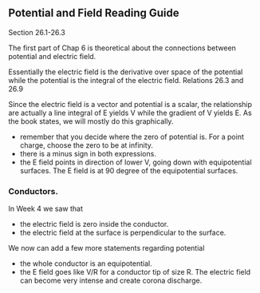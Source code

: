 ## Potential and Field Reading Guide

<stop-note title="Read Knight 4ed" icon="stopnoteicons:book-icon">
<span slot="message">Section 26.1-26.3</span>
</stop-note>

The first part of Chap 6 is theoretical about the connections between potential and electric field. 

Essentially the electric field is the derivative over space of the potential while the potential is the integral of the electric field. Relations 26.3 and 26.9

Since the electric field is a vector and potential is a scalar, the relationship are actually a line integral of E yields V while the gradient of V yields E. As the book states, we will mostly do this graphically. 

* remember that you decide where the zero of potential is. For a point charge, choose the zero to be at infinity. 
* there is a minus sign in both expressions. 
* the E field points in direction of lower V, going down with equipotential surfaces. The E field is at 90 degree of the equipotential surfaces. 

### Conductors. 

In Week 4 we saw that 

* the electric field is zero inside the conductor. 
* the electric field at the surface is perpendicular to the surface. 

We now can add a few more statements regarding potential

* the whole conductor is an equipotential. 
* the E field goes like V/R for a conductor tip of size R. The electric field can become very intense and create corona discharge. 


